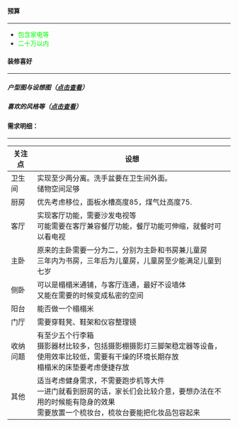 #### 预算
-----------------------
+ <font color=#00ff00> 包含家电等 </font>
+ <font color=#00ff00> 二十万以内 </font>

#### 装修喜好
-------------------------
##### 户型图与设想图（[点击查看](apartment_renderings.md)）
##### 喜欢的风格等（[点击查看](favours.md)）

#### 需求明细：
--------------------------
| 关注点 | 设想 |
|-------|-------|
| 卫生间 | 实现至少两分离。洗手盆要在卫生间外面。<br/> 储物空间足够 |
| 厨房   | 优先考虑移位，面板水槽高度85，煤气灶高度75. |
| 客厅  | 实现客厅功能，需要沙发电视等 <br/> 可能需要在客厅兼容餐厅功能，餐厅功能可伸缩，就餐时可以看电视 |
| 主卧  | 原来的主卧需要一分为二，分别为主卧和书房兼儿童房 <br/> 三年内为书房，三年后为儿童房，儿童房至少能满足儿童到七岁 |
| 侧卧  | 可以是榻榻米通铺，与客厅连通，最好不设墙体 <br/>又能在需要的时候变成私密的空间 |
| 阳台  | 能否做一个榻榻米 |
| 门厅  | 需要穿鞋凳、鞋架和仪容整理镜 |
| 收纳问题 | 有至少五个行李箱 <br/> 摄影器材比较多，包括摄影棚摄影灯三脚架稳定器等设备，使用效率比较低，需要有干燥的环境长期存放 <br/> 榻榻米的床垫要考虑便捷存放|
| 其他 | 适当考虑健身需求，不需要跑步机等大件 <br/> 一进门就看到厨房的话，家长们会比较介意，要想办法在不用的时候能有隐身的效果 <br/> 需要放置一个梳妆台，梳妆台要能把化妆品包容起来 |

